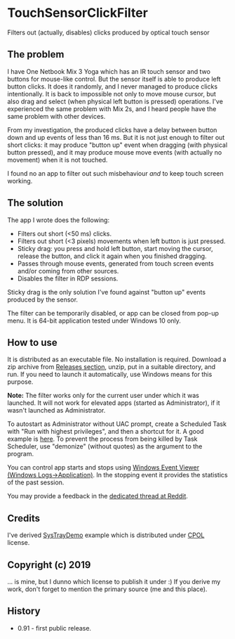 # TouchSensorClickFilter
Filters out (actually, disables) clicks produced by optical touch sensor

## The problem

I have One Netbook Mix 3 Yoga which has an IR touch sensor and two buttons for mouse-like control. But the sensor itself is able to produce left button clicks. It does it randomly, and I never managed to produce clicks intentionally. It is back to impossible not only to move mouse cursor, but also drag and select (when physical left button is pressed) operations. I've experienced the same problem with Mix 2s, and I heard people have the same problem with other devices.

From my investigation, the produced clicks have a delay between button down and up events of less than 16 ms. But it is not just enough to filter out short clicks: it may produce "button up" event when dragging (with physical button pressed), and it may produce mouse move events (with actually no movement) when it is not touched.

I found no an app to filter out such misbehaviour _and_ to keep touch screen working.

## The solution

The app I wrote does the following:
* Filters out short (<50 ms) clicks.
* Filters out short (<3 pixels) movements when left button is just pressed.
* Sticky drag: you press and hold left button, start moving the cursor, release the button, and click it again when you finished dragging.
* Passes through mouse events, generated from touch screen events and/or coming from other sources.
* Disables the filter in RDP sessions.

Sticky drag is the only solution I've found against "button up" events produced by the sensor.

The filter can be temporarily disabled, or app can be closed from pop-up menu. It is 64-bit application tested under Windows 10 only.

## How to use

It is distributed as an executable file. No installation is required. Download a zip archive from [Releases section](https://github.com/Lurker00/TouchSensorClickFilter/releases), unzip, put in a suitable directory, and run. If you need to launch it automatically, use Windows means for this purpose.

**Note:** The filter works only for the current user under which it was launched. It will not work for elevated apps (started as Administrator), if it wasn't launched as Administrator.

To autostart as Administrator without UAC prompt, create a Scheduled Task with "Run with highest privileges", and then a shortcut for it. A good example is [here](https://www.tenforums.com/tutorials/57690-create-elevated-shortcut-without-uac-prompt-windows-10-a.html). To prevent the process from being killed by Task Scheduler, use "demonize" (without quotes) as the argument to the program.

You can control app starts and stops using [Windows Event Viewer (Windows Logs->Application)](https://en.wikipedia.org/wiki/Event_Viewer). In the stopping event it provides the statistics of the past session.

You may provide a feedback in the [dedicated thread at Reddit](https://www.reddit.com/r/GPDPocket/comments/chmer5/one_mix_123_touch_sensor_misbehavior_the_solution/).

## Credits

I've derived [SysTrayDemo](https://www.codeproject.com/Articles/18783/Example-of-a-SysTray-App-in-Win32) example which is distributed under [CPOL](https://www.codeproject.com/info/cpol10.aspx) license.

## Copyright (c) 2019

... is mine, but I dunno which license to publish it under :) If you derive my work, don't forget to mention the primary source (me and this place).

## History

* 0.91 - first public release.
